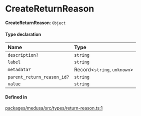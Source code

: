 # CreateReturnReason

 **CreateReturnReason**: `Object`

#### Type declaration

| Name | Type |
| :------ | :------ |
| `description?` | `string` |
| `label` | `string` |
| `metadata?` | Record<`string`, `unknown`\> |
| `parent_return_reason_id?` | `string` |
| `value` | `string` |

#### Defined in

[packages/medusa/src/types/return-reason.ts:1](https://github.com/medusajs/medusa/blob/3d9f5ae63/packages/medusa/src/types/return-reason.ts#L1)
